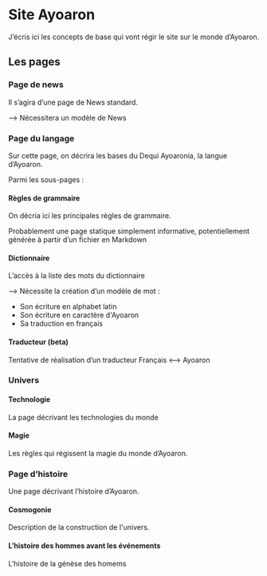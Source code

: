 # Site Ayoaron

J’écris ici les concepts de base qui vont régir le site sur le monde d’Ayoaron.

## Les pages

### Page de news

Il s’agira d’une page de News standard.
 
 --> Nécessitera un modèle de News

### Page du langage

Sur cette page, on décrira les bases du Dequi Ayoaronia, la langue d’Ayoaron.

Parmi les sous-pages :

#### Règles de grammaire

On décria ici les principales règles de grammaire.

Probablement une page statique simplement informative, potentiellement générée à 
partir d’un fichier en Markdown 

#### Dictionnaire

L’accès à la liste des mots du dictionnaire

--> Nécessite la création d’un modèle de mot : 
 * Son écriture en alphabet latin
 * Son écriture en caractère d'Ayoaron
 * Sa traduction en français

#### Traducteur (beta)

Tentative de réalisation d’un traducteur Français <--> Ayoaron

### Univers



#### Technologie

La page décrivant les technologies du monde

#### Magie

Les règles qui régissent la magie du monde d’Ayoaron.


### Page d’histoire

Une page décrivant l’histoire d’Ayoaron.

#### Cosmogonie

Description de la construction de l'univers.

#### L’histoire des hommes avant les événements

L'histoire de la génèse des homems
